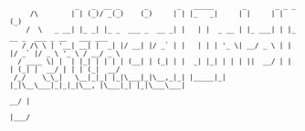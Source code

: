                     _   _  __ _      _       _   _____       _       _ _ _                           
         /\        | | (_)/ _(_)    (_)     | | |_   _|     | |     | | (_)                          
        /  \   _ __| |_ _| |_ _  ___ _  __ _| |   | |  _ __ | |_ ___| | |_  __ _  ___ _ __   ___ ___ 
       / /\ \ | '__| __| |  _| |/ __| |/ _` | |   | | | '_ \| __/ _ \ | | |/ _` |/ _ \ '_ \ / __/ _ \
      / ____ \| |  | |_| | | | | (__| | (_| | |  _| |_| | | | ||  __/ | | | (_| |  __/ | | | (_|  __/
     /_/    \_\_|   \__|_|_| |_|\___|_|\__,_|_| |_____|_| |_|\__\___|_|_|_|\__, |\___|_| |_|\___\___|
                                                                            __/ |                    
                                                                           |___/                     